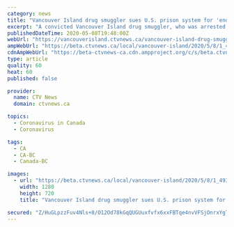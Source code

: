 ```yaml
---
category: news
title: "Vancouver Island drug smuggler sues U.S. prison system for 'endangering life' over COVID-19 concerns"
excerpt: "A convicted Vancouver Island drug smuggler, who was arrested aboard a sailboat loaded with jugs of methamphetamine, is suing the United States Bureau of Prisons for allegedly not doing enough to protect him from the novel coronavirus."
publishedDateTime: 2020-05-08T19:48:00Z
webUrl: "https://vancouverisland.ctvnews.ca/vancouver-island-drug-smuggler-sues-u-s-prison-system-for-endangering-life-over-covid-19-concerns-1.4931305"
ampWebUrl: "https://beta.ctvnews.ca/local/vancouver-island/2020/5/8/1_4931305.html"
cdnAmpWebUrl: "https://beta-ctvnews-ca.cdn.ampproject.org/c/s/beta.ctvnews.ca/local/vancouver-island/2020/5/8/1_4931305.html"
type: article
quality: 60
heat: 60
published: false

provider:
  name: CTV News
  domain: ctvnews.ca

topics:
  - Coronavirus in Canada
  - Coronavirus

tags:
  - CA
  - CA-BC
  - Canada-BC

images:
  - url: "https://beta.ctvnews.ca/local/vancouver-island/2020/5/8/1_4931305/_jcr_content/root/responsivegrid/image.coreimg.jpg"
    width: 1280
    height: 720
    title: "Vancouver Island drug smuggler sues U.S. prison system for 'endangering life' over COVID-19 concerns"

secured: "Z/HuGLpzzFuv4Nls+8/O12Od78kGqQUGUuxfvfx6xxFBTqe4nvVFSjOnrxYgTaqk5akuMK/AIYfcC/R7K6ISMyY2WGKFlHwvlRdY18irQXpzmOsDTUZAhPS7LZY0A7hXjINvsPWebfk5fNIJKGCegxGoHdGBJpKLJMZbC2aObWDkdHTha3OfAoKmJMjldVGl6LNvlcc5pFjf7aWvABYWmGsSbGCqPKBfFB52sCloetb9XrYmnCLIp9mob0DAkB3nRic/mPkDz5vHmXumfIDRDdjrp/RnC23apfN/7URSZFJy4lKd6wS9ioHiFqSFVA7PdqOoJEC923AOrwMdbkTNpMPyZPk4gj0+B/Jq8stjUigxaaeDJ/nxqjOGfiRPU+njAvVi973KuvWUKCR96ySqdBJeuoim20BeuGQXSmzzxdp6VMQJ3RIKimuPWo32l5hHkRWeyqTgTSvyusv6r3R7Zmta12JkctcKKYgMHt/NdZE=;4E6zfsTWfi71xqWR9rGHBg=="
---
```


